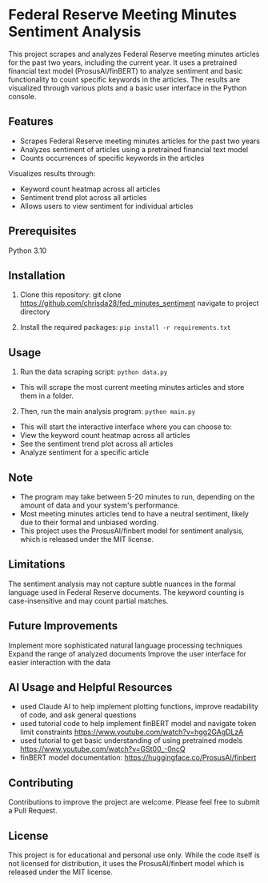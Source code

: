# Federal Reserve Meeting Minutes Sentiment Analysis
This project scrapes and analyzes Federal Reserve meeting minutes articles for the past two years, including the current
year. It uses a pretrained financial text model (ProsusAI/finBERT) to analyze sentiment and
basic functionality to count specific keywords in the articles.
The results are visualized through various plots and a basic user interface in the Python console.

## Features
- Scrapes Federal Reserve meeting minutes articles for the past two years
- Analyzes sentiment of articles using a pretrained financial text model
- Counts occurrences of specific keywords in the articles

Visualizes results through:
- Keyword count heatmap across all articles
- Sentiment trend plot across all articles
- Allows users to view sentiment for individual articles

## Prerequisites
Python 3.10

## Installation

1. Clone this repository: git clone https://github.com/chrisda28/fed_minutes_sentiment
navigate to project directory

2. Install the required packages:
```pip install -r requirements.txt```


## Usage

1. Run the data scraping script:
```python data.py```
- This will scrape the most current meeting minutes articles and store them in a folder.
2. Then, run the main analysis program:
```python main.py```
- This will start the interactive interface where you can choose to:
- View the keyword count heatmap across all articles
- See the sentiment trend plot across all articles
- Analyze sentiment for a specific article


## Note
- The program may take between 5-20 minutes to run, depending on the amount of data and your system's performance.
- Most meeting minutes articles tend to have a neutral sentiment, likely due to their formal and unbiased wording.
- This project uses the ProsusAI/finbert model for sentiment analysis, which is released under the MIT license.

## Limitations

The sentiment analysis may not capture subtle nuances in the formal language used in Federal Reserve documents.
The keyword counting is case-insensitive and may count partial matches.

## Future Improvements

Implement more sophisticated natural language processing techniques
Expand the range of analyzed documents
Improve the user interface for easier interaction with the data

## AI Usage and Helpful Resources
- used Claude AI to help implement plotting functions, improve readability of code, and ask general questions
- used tutorial code to help implement finBERT model and navigate token limit constraints https://www.youtube.com/watch?v=hgg2GAgDLzA
- used tutorial to get basic understanding of using pretrained models https://www.youtube.com/watch?v=GSt00_-0ncQ
- finBERT model documentation:  https://huggingface.co/ProsusAI/finbert


## Contributing
Contributions to improve the project are welcome. Please feel free to submit a Pull Request.

## License
This project is for educational and personal use only. While the code itself is not licensed for distribution,
it uses the ProsusAI/finbert model which is released under the MIT license.
